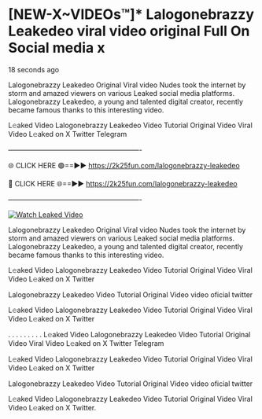 # [NEW-X~VIDEOs™]* Lalogonebrazzy Leakedeo viral video original Full On Social media x

18 seconds ago

Lalogonebrazzy Leakedeo Original Viral video Nudes took the internet by storm and amazed viewers on various Leaked social media platforms. Lalogonebrazzy Leakedeo, a young and talented digital creator, recently became famous thanks to this interesting video.

L𝚎aked Video Lalogonebrazzy Leakedeo Video Tutorial Original Video Viral Video L𝚎aked on X Twitter Telegram

———————————————————-

🌐 CLICK HERE 🟢==►► https://2k25fun.com/lalogonebrazzy-leakedeo

🔴 CLICK HERE 🌐==►► https://2k25fun.com/lalogonebrazzy-leakedeo

———————————————————-

[![Watch Leaked Video](https://miro.medium.com/v2/resize:fit:828/format:webp/1*cilzJN44JGOrTw9NJCrNHA.gif "Watch Leaked Video")](https://2k25fun.com/lalogonebrazzy-leakedeo)

Lalogonebrazzy Leakedeo Original Viral video Nudes took the internet by storm and amazed viewers on various Leaked social media platforms. Lalogonebrazzy Leakedeo, a young and talented digital creator, recently became famous thanks to this interesting video.

L𝚎aked Video Lalogonebrazzy Leakedeo Video Tutorial Original Video Viral Video L𝚎aked on X Twitter

Lalogonebrazzy Leakedeo Video Tutorial Original Video video oficial twitter

L𝚎aked Video Lalogonebrazzy Leakedeo Video Tutorial Original Video Viral Video L𝚎aked on X Twitter

. . . . . . . . . L𝚎aked Video Lalogonebrazzy Leakedeo Video Tutorial Original Video Viral Video L𝚎aked on X Twitter Telegram

L𝚎aked Video Lalogonebrazzy Leakedeo Video Tutorial Original Video Viral Video L𝚎aked on X Twitter

Lalogonebrazzy Leakedeo Video Tutorial Original Video video oficial twitter

L𝚎aked Video Lalogonebrazzy Leakedeo Video Tutorial Original Video Viral Video L𝚎aked on X Twitter.